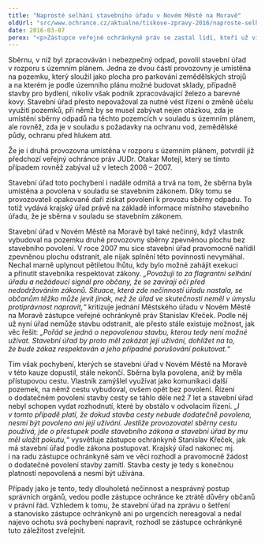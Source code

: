 ```yaml
---
title: "Naprosté selhání stavebního úřadu v Novém Městě na Moravě"
oldUrl: "src/www.ochrance.cz/aktualne/tiskove-zpravy-2016/naproste-selhani-stavebniho-uradu-v-novem-meste-na-morave"
date: 2016-03-07
perex: "<p>Zástupce veřejné ochránkyně práv se zastal lidí, kteří už více než deset let bojují se sběrnou odpadů, jejíž vznik umožnil stavební úřad v Novém Městě na Moravě i na pozemcích, které k takovému podnikání nejsou určeny. Úřad navíc svou pětiletou nečinností zmařil možnost donutit vlastníka k odstranění stavby, kterou bez povolení postavil. Na kritiku úřad nereaguje a své chyby odmítá napravit.</p>"
---
```


<!-- imported from the old website -->

<p>Sběrnu, v níž byl zpracováván i nebezpečný odpad, povolil stavební úřad v rozporu s územním plánem. Jedna ze dvou částí provozovny je umístěna na pozemku, který sloužil jako plocha pro parkování zemědělských strojů a na kterém je podle územního plánu možné budovat sklady, případně stavby pro bydlení, nikoliv však podnik zpracovávající železo a barevné kovy. Stavební úřad přesto nepovažoval za nutné vést řízení o změně účelu využití pozemků, při němž by se musel zabývat nejen otázkou, zda je umístění sběrny odpadů na těchto pozemcích v souladu s územním plánem, ale rovněž, zda je v souladu s požadavky na ochranu vod, zemědělské půdy, ochranu před hlukem atd.</p> <p>Že je i druhá provozovna umístěna v rozporu s územním plánem, potvrdil již předchozí veřejný ochránce práv JUDr. Otakar Motejl, který se tímto případem rovněž zabýval už v letech 2006 &ndash; 2007.</p> <p>Stavební úřad toto pochybení i nadále odmítá a trvá na tom, že sběrna byla umístěna a povolena v souladu se stavebním zákonem. Díky tomu se provozovateli opakovaně daří získat povolení k provozu sběrny odpadu. To totiž vydává krajský úřad právě na základě informace místního stavebního úřadu, že je sběrna v souladu se stavebním zákonem.</p> <p>Stavební úřad v Novém Městě na Moravě byl také nečinný, když vlastník vybudoval na pozemku druhé provozovny sběrny zpevněnou plochu bez stavebního povolení. V roce 2007 mu sice stavební úřad pravomocně nařídil zpevněnou plochu odstranit, ale nijak splnění této povinnosti nevymáhal. Nechal marně uplynout pětiletou lhůtu, kdy bylo možné zahájit exekuci a přinutit stavebníka respektovat zákony. <i>„Považuji to za flagrantní selhání úřadu a nežádoucí signál pro občany, že se zavírají oči před nedodržováním zákonů. Situace, která zde nečinností úřadu nastala, se občanům těžko může jevit jinak, než že úřad ve skutečnosti neměl v úmyslu protiprávnost napravit,“</i> kritizuje jednání Městského úřadu v Novém Městě na Moravě zástupce veřejné ochránkyně práv Stanislav Křeček. Podle něj už nyní úřad nemůže stavbu odstranit, ale přesto stále existuje možnost, jak věc řešit: <i>„Pořád se jedná o nepovolenou stavbu, kterou tedy není možné užívat. Stavební úřad by proto měl zakázat její užívání, dohlížet na to, že bude zákaz respektován a jeho případné porušování pokutovat.“</i></p> <p>Tím však pochybení, kterých se stavební úřad v Novém Městě na Moravě v této kauze dopustil, stále nekončí. Sběrna byla povolena, aniž by měla přístupovou cestu. Vlastník zamýšlel využívat jako komunikaci další pozemek, na němž cestu vybudoval, ovšem opět bez povolení. Řízení o dodatečném povolení stavby cesty se táhlo déle než 7 let a stavební úřad nebyl schopen vydat rozhodnutí, které by obstálo v odvolacím řízení.<i> „I v tomto případě platí, že dokud stavba cesty nebude dodatečně povolena, nesmí být povoleno ani její užívání. Jestliže provozovatel sběrny cestu používá, jde o přestupek podle stavebního zákona a stavební úřad by mu měl uložit pokutu,“</i> vysvětluje zástupce ochránkyně Stanislav Křeček, jak má stavební úřad podle zákona postupovat. Krajský úřad nakonec mj. i na radu zástupce ochránkyně sám ve věci rozhodl a pravomocně žádost o dodatečné povolení stavby zamítl. Stavba cesty je tedy s konečnou platností nepovolená a nesmí být užívána.</p><p> Případy jako je tento, tedy dlouholetá nečinnost a nesprávný postup správních orgánů, vedou podle zástupce ochránce ke ztrátě důvěry občanů v právní řád. Vzhledem k tomu, že stavební úřad na zprávu o šetření a stanovisko zástupce ochránkyně ani po urgencích nereagoval a nedal najevo ochotu svá pochybení napravit, rozhodl se zástupce ochránkyně tuto záležitost zveřejnit.</p>
